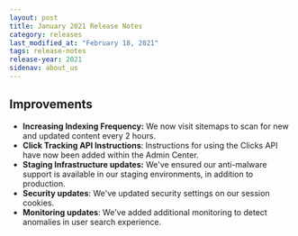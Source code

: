 ```yaml
---
layout: post
title: January 2021 Release Notes
category: releases
last_modified_at: "February 18, 2021"
tags: release-notes
release-year: 2021
sidenav: about_us
---
```


## Improvements

* **Increasing Indexing Frequency:** We now visit sitemaps to scan for new and updated content every 2 hours.
* **Click Tracking API Instructions**: Instructions for using the Clicks API have now been added within the Admin Center.
* **Staging Infrastructure updates:** We've ensured our anti-malware support is available in our staging environments, in addition to production.
* **Security updates**: We've updated security settings on our session cookies.
* **Monitoring updates**: We've added additional monitoring to detect anomalies in user search experience.
